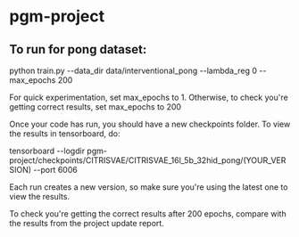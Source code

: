 # pgm-project

## To run for pong dataset:
python train.py --data_dir data/interventional_pong  --lambda_reg 0 --max_epochs 200

For quick experimentation, set max_epochs to 1. Otherwise, to check you're getting correct results, set max_epochs to 200

Once your code has run, you should have a new checkpoints folder. To view the results in tensorboard, do: 

tensorboard --logdir pgm-project/checkpoints/CITRISVAE/CITRISVAE_16l_5b_32hid_pong/(YOUR_VERSION) --port 6006

Each run creates a new version, so make sure you're using the latest one to view the results.

To check you're getting the correct results after 200 epochs, compare with the results from the project update report. 
